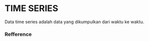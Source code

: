 # TIME SERIES

Data time series adalah data yang dikumpulkan dari waktu ke waktu.




### Refference
